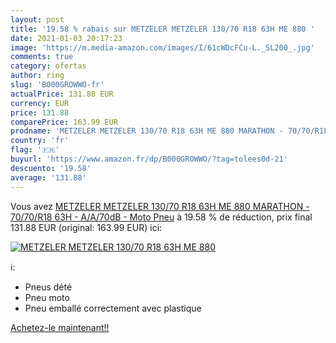 ```yaml
---
layout: post
title: '19.58 % rabais sur METZELER METZELER 130/70 R18 63H ME 880 '
date: 2021-01-03 20:17:23
image: 'https://m.media-amazon.com/images/I/61cWDcFCu-L._SL200_.jpg'
comments: true
category: ofertas
author: ring
slug: 'B000GROWWO-fr'
actualPrice: 131.88 EUR
currency: EUR
price: 131.88
comparePrice: 163.99 EUR
prodname: 'METZELER METZELER 130/70 R18 63H ME 880 MARATHON - 70/70/R18 63H - A/A/70dB - Moto Pneu'
country: 'fr'
flag: '🇫🇷'
buyurl: 'https://www.amazon.fr/dp/B000GROWWO/?tag=tolees0d-21'
descuento: '19.58'
average: '131.88'
---
```


Vous avez [METZELER METZELER 130/70 R18 63H ME 880 MARATHON - 70/70/R18 63H - A/A/70dB - Moto Pneu](https://www.amazon.fr/dp/B000GROWWO/?tag=tolees0d-21)  à  19.58 % de réduction, prix final  131.88 EUR (original: 163.99 EUR) ici:

[![METZELER METZELER 130/70 R18 63H ME 880 ](https://m.media-amazon.com/images/I/61cWDcFCu-L._SL200_.jpg)](https://www.amazon.fr/dp/B000GROWWO/?tag=tolees0d-21)

ℹ️:

- Pneus dété
- Pneu moto
- Pneu emballé correctement avec plastique

[Achetez-le maintenant!!](https://www.amazon.fr/dp/B000GROWWO/?tag=tolees0d-21)
